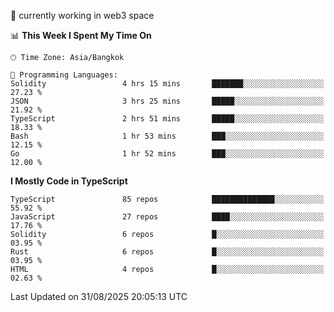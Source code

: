🔭 currently working in web3 space

<!--START_SECTION:waka-->
📊 **This Week I Spent My Time On** 

```text
🕑︎ Time Zone: Asia/Bangkok

💬 Programming Languages: 
Solidity                 4 hrs 15 mins       ███████░░░░░░░░░░░░░░░░░░   27.23 % 
JSON                     3 hrs 25 mins       █████░░░░░░░░░░░░░░░░░░░░   21.92 % 
TypeScript               2 hrs 51 mins       █████░░░░░░░░░░░░░░░░░░░░   18.33 % 
Bash                     1 hr 53 mins        ███░░░░░░░░░░░░░░░░░░░░░░   12.15 % 
Go                       1 hr 52 mins        ███░░░░░░░░░░░░░░░░░░░░░░   12.00 % 
```

**I Mostly Code in TypeScript** 

```text
TypeScript               85 repos            ██████████████░░░░░░░░░░░   55.92 % 
JavaScript               27 repos            ████░░░░░░░░░░░░░░░░░░░░░   17.76 % 
Solidity                 6 repos             █░░░░░░░░░░░░░░░░░░░░░░░░   03.95 % 
Rust                     6 repos             █░░░░░░░░░░░░░░░░░░░░░░░░   03.95 % 
HTML                     4 repos             █░░░░░░░░░░░░░░░░░░░░░░░░   02.63 % 
```




 Last Updated on 31/08/2025 20:05:13 UTC
<!--END_SECTION:waka-->
